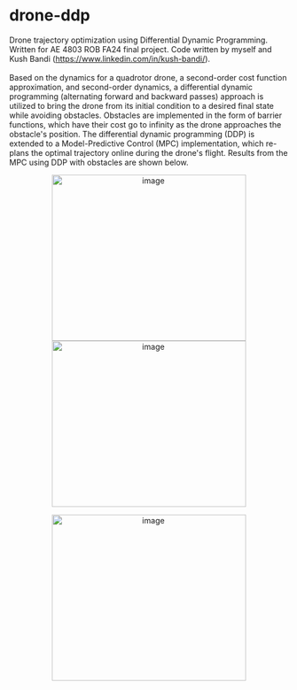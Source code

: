 # drone-ddp
Drone trajectory optimization using Differential Dynamic Programming. Written for AE 4803 ROB FA24 final project. Code written by myself and Kush Bandi (https://www.linkedin.com/in/kush-bandi/). <br>
<br>
Based on the dynamics for a quadrotor drone, a second-order cost function approximation, and second-order dynamics, a differential dynamic programming (alternating forward and backward passes) approach is utilized to bring the drone from its initial condition to a desired final state while avoiding obstacles. Obstacles are implemented in the form of barrier functions, which have their cost go to infinity as the drone approaches the obstacle's position. The differential dynamic programming (DDP) is extended to a Model-Predictive Control (MPC) implementation, which re-plans the optimal trajectory online during the drone's flight. Results from the MPC using DDP with obstacles are shown below.
<p align="center">
<img width="350" height="300" alt="image" src="https://github.com/user-attachments/assets/46c9a707-8a77-4351-8bb2-20e41e537675" />
<img width="350" height="300" alt="image" src="https://github.com/user-attachments/assets/e5e5ed3a-356b-4c7f-89df-529354c28b30" />
</p>
<p align="center">
<img width="350" height="300" alt="image" src="https://github.com/user-attachments/assets/b839340b-c9ce-485e-ad5d-58d283d4019b" />
</p>
